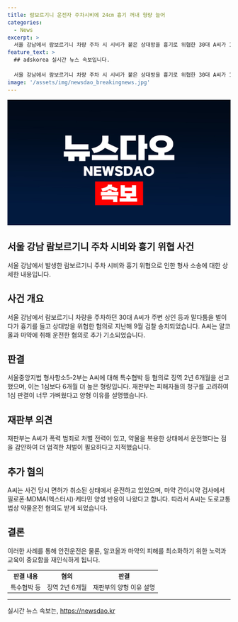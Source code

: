 ```yaml
---
title: 람보르기니 운전자 주차시비에 24㎝ 흉기 꺼내 형량 늘어
categories:
  - News
excerpt: >
  서울 강남에서 람보르기니 차량 주차 시 시비가 붙은 상대방을 흉기로 위협한 30대 A씨가 1심에서 무거운 형을 선고받았다. 서울중앙지법은 A씨에게 징역 2년 6개월을 선고하며, 원심의 형은 가벼워 부당하다고 양형 이유를 설명했다. A씨는 약물에 취해 운전하다 주차 문제로 시비가 붙은 후, 흉기로 상대방을 위협한 혐의로 재판을 받았다. A씨는 면허 취소 상태로 람보르기니 차량을 주차 중이었으며, 체포 직후 마약 간이시약 검사에서 양성 반응이 나왔다.
feature_text: >
  ## adskorea 실시간 뉴스 속보입니다.

  서울 강남에서 람보르기니 차량 주차 시 시비가 붙은 상대방을 흉기로 위협한 30대 A씨가 1심에서 무거운 형을 선고받았다. 서울중앙지법은 A씨에게 징역 2년 6개월을 선고하며, 원심의 형은 가벼워 부당하다고 양형 이유를 설명했다. A씨는 약물에 취해 운전하다 주차 문제로 시비가 붙은 후, 흉기로 상대방을 위협한 혐의로 재판을 받았다. A씨는 면허 취소 상태로 람보르기니 차량을 주차 중이었으며, 체포 직후 마약 간이시약 검사에서 양성 반응이 나왔다.
image: '/assets/img/newsdao_breakingnews.jpg'
---
```


<p><img src="/assets/img/newsdao_breakingnews.jpg" alt="adskorea 속보" /></p>

<h2>서울 강남 람보르기니 주차 시비와 흉기 위협 사건</h2>

<p data-ke-size="size16">서울 강남에서 발생한 람보르기니 주차 시비와 흉기 위협으로 인한 형사 소송에 대한 상세한 내용입니다.</p>

<h2 data-ke-size="size26">사건 개요</h2>

<p data-ke-size="size16">서울 강남에서 람보르기니 차량을 주차하던 30대 A씨가 주변 상인 등과 말다툼을 벌이다가 흉기를 들고 상대방을 위협한 혐의로 지난해 9월 검찰 송치되었습니다. A씨는 알코올과 마약에 취해 운전한 혐의로 추가 기소되었습니다.</p>

<h2 data-ke-size="size26">판결</h2>

<p data-ke-size="size16">서울중앙지법 형사항소5-2부는 A씨에 대해 특수협박 등 혐의로 징역 2년 6개월을 선고했으며, 이는 1심보다 6개월 더 높은 형량입니다. 재판부는 피해자들의 청구를 고려하여 1심 판결이 너무 가벼웠다고 양형 이유를 설명했습니다.</p>

<h2 data-ke-size="size26">재판부 의견</h2>

<p data-ke-size="size16">재판부는 A씨가 폭력 범죄로 처벌 전력이 있고, 약물을 복용한 상태에서 운전했다는 점을 감안하여 더 엄격한 처벌이 필요하다고 지적했습니다.</p>

<h2 data-ke-size="size26">추가 혐의</h2>

<p data-ke-size="size16">A씨는 사건 당시 면허가 취소된 상태에서 운전하고 있었으며, 마약 간이시약 검사에서 필로폰·MDMA(엑스터시)·케타민 양성 반응이 나왔다고 합니다. 따라서 A씨는 도로교통법상 약물운전 혐의도 받게 되었습니다.</p>

<h2 data-ke-size="size26">결론</h2>

<p data-ke-size="size16">이러한 사례를 통해 안전운전은 물론, 알코올과 마약의 피해를 최소화하기 위한 노력과 교육이 중요함을 재인식하게 됩니다.</p>

<table>
  <tbody>
    <tr>
      <td style="text-align: center; height: 17px;"><b>판결 내용</b></td>
      <td style="text-align: center; height: 17px;"><b>혐의</b></td>
      <td style="text-align: center; height: 17px;"><b>판결</b></td>
    </tr>
    <tr>
      <td style="text-align: center; height: 17px;">특수협박 등</td>
      <td style="text-align: center; height: 17px;">징역 2년 6개월</td>
      <td style="text-align: center; height: 17px;">재판부의 양형 이유 설명</td>
    </tr>
  </tbody>
</table>

<hr>
실시간 뉴스 속보는, <a href="https://newsdao.kr" rel="dofollow">https://newsdao.kr</a>



